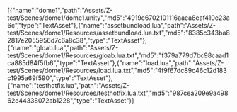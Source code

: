 [{"name":"dome1","path":"Assets/Z-test/Scenes/dome1/dome1.unity","md5":"4919e6702101116aaea8eaf410e23a6c","type":"TextAsset"},{"name":"assetbundload.lua","path":"Assets/Z-test/Scenes/dome1/Resources/assetbundload.lua.txt","md5":"8385c343ba82817e2055956d7c6a8c38","type":"TextAsset"},{"name":"gloab.lua","path":"Assets/Z-test/Scenes/dome1/Resources/gloab.lua.txt","md5":"f379a779d7bc98caad1ca885d84f5fb6","type":"TextAsset"},{"name":"load.lua","path":"Assets/Z-test/Scenes/dome1/Resources/load.lua.txt","md5":"4f9f67dc89c46c12d183c1995a69f590","type":"TextAsset"},{"name":"testhotfix.lua","path":"Assets/Z-test/Scenes/dome1/Resources/testhotfix.lua.txt","md5":"987cea209e9a49862e44338072ab1228","type":"TextAsset"}]